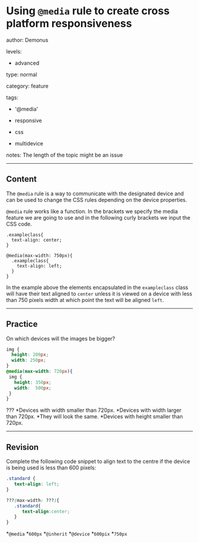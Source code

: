# Using `@media` rule to create cross platform responsiveness
author: Demonus

levels:

  - advanced

type: normal

category: feature

tags:

  - '@media'

  - responsive

  - css

  - multidevice

notes: The length of the topic might be an issue

---
## Content

The `@media` rule is a way to communicate with the designated device and can be used to change the CSS rules depending on the device properties.

`@media` rule works like a function. In the brackets we specify the media feature we are going to use  and in the following curly brackets we input the CSS code.
```
.exampleclass{
  text-align: center;
}

@media(max-width: 750px){
  .exampleclass{
    text-align: left;
  }
}
```
In the example above the elements encapsulated in the `exampleclass` class will have their text aligned to `center` unless it is viewed on a device with less than 750 pixels width at which point the text will be aligned `left`.

---
## Practice

On which devices will the images be bigger?
```css
img {
  height: 200px;
  width: 250px;
}
@media(max-width: 720px){
 img {
   height: 350px;
   width:  500px;
 }
}
```
???
*Devices with width smaller than 720px.
*Devices with width larger than 720px.
*They will look the same.
*Devices with height smaller than 720px.

---
## Revision

Complete the following code snippet to align text to the centre if the device is being used is less than 600 pixels:

```css
.standard {
   text-align: left;
}

???(max-width: ???){
   .standard{
      text-align:center;
   }
}
```

*`@media`
*`600px`
*`@inherit`
*`@device`
*`600pix`
*`750px`
